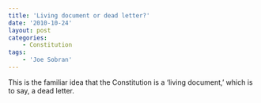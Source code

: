 ```yaml
---
title: 'Living document or dead letter?'
date: '2010-10-24'
layout: post
categories:
    - Constitution
tags:
    - 'Joe Sobran'
---
```


This is the familiar idea that the Constitution is a ‘living document,’ which is to say, a dead letter.